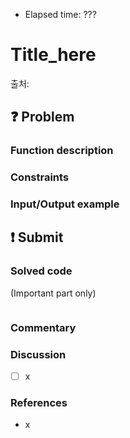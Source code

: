 - Elapsed time: ???

# Title_here
출처: 

## :question: Problem
### Function description

### Constraints

### Input/Output example

## :exclamation: Submit
### Solved code
(Important part only)
``` java
```

### Commentary

### Discussion
- [ ] x

### References
- x